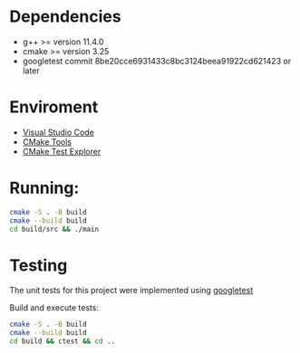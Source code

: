 # Dependencies
- g++ >= version 11.4.0
- cmake >= version 3.25
- googletest commit 8be20cce6931433c8bc3124beea91922cd621423 or later

# Enviroment
- [Visual Studio Code](https://code.visualstudio.com/)
- [CMake Tools](https://marketplace.visualstudio.com/items?itemName=ms-vscode.cmake-tools)
- [CMake Test Explorer](https://marketplace.visualstudio.com/items?itemName=fredericbonnet.cmake-test-adapter)

# Running:

``` zsh
cmake -S . -B build
cmake --build build
cd build/src && ./main
```

# Testing

The unit tests for this project were implemented using [googletest](https://github.com/google/googletest)


Build and execute tests:

``` zsh
cmake -S . -B build
cmake --build build
cd build && ctest && cd .. 
```